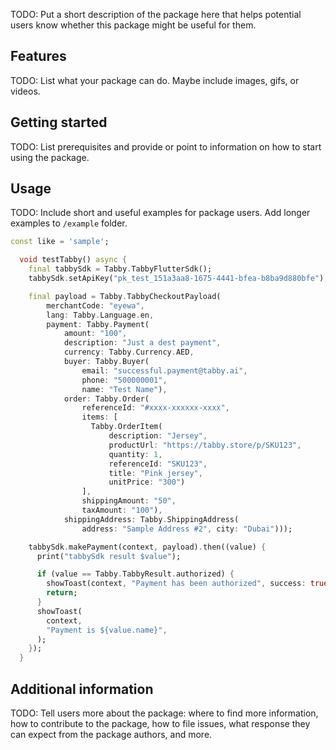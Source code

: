 <!-- 
This README describes the package. If you publish this package to pub.dev,
this README's contents appear on the landing page for your package.

For information about how to write a good package README, see the guide for
[writing package pages](https://dart.dev/guides/libraries/writing-package-pages). 

For general information about developing packages, see the Dart guide for
[creating packages](https://dart.dev/guides/libraries/create-library-packages)
and the Flutter guide for
[developing packages and plugins](https://flutter.dev/developing-packages). 
-->

TODO: Put a short description of the package here that helps potential users
know whether this package might be useful for them.

## Features

TODO: List what your package can do. Maybe include images, gifs, or videos.

## Getting started

TODO: List prerequisites and provide or point to information on how to
start using the package.

## Usage

TODO: Include short and useful examples for package users. Add longer examples
to `/example` folder. 

```dart
const like = 'sample';

  void testTabby() async {
    final tabbySdk = Tabby.TabbyFlutterSdk();
    tabbySdk.setApiKey("pk_test_151a3aa8-1675-4441-bfea-b8ba9d880bfe");

    final payload = Tabby.TabbyCheckoutPayload(
        merchantCode: "eyewa",
        lang: Tabby.Language.en,
        payment: Tabby.Payment(
            amount: "100",
            description: "Just a dest payment",
            currency: Tabby.Currency.AED,
            buyer: Tabby.Buyer(
                email: "successful.payment@tabby.ai",
                phone: "500000001",
                name: "Test Name"),
            order: Tabby.Order(
                referenceId: "#xxxx-xxxxxx-xxxx",
                items: [
                  Tabby.OrderItem(
                      description: "Jersey",
                      productUrl: "https://tabby.store/p/SKU123",
                      quantity: 1,
                      referenceId: "SKU123",
                      title: "Pink jersey",
                      unitPrice: "300")
                ],
                shippingAmount: "50",
                taxAmount: "100"),
            shippingAddress: Tabby.ShippingAddress(
                address: "Sample Address #2", city: "Dubai")));

    tabbySdk.makePayment(context, payload).then((value) {
      print("tabbySdk result $value");

      if (value == Tabby.TabbyResult.authorized) {
        showToast(context, "Payment has been authorized", success: true);
        return;
      }
      showToast(
        context,
        "Payment is ${value.name}",
      );
    });
  }

```

## Additional information

TODO: Tell users more about the package: where to find more information, how to 
contribute to the package, how to file issues, what response they can expect 
from the package authors, and more.
